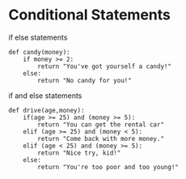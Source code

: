 # Conditional Statements

if else statements

```
def candy(money):
	if money >= 2:
		return "You've got yourself a candy!"
	else:
		return "No candy for you!"
```

if and else statements

```
def drive(age,money):
	if(age >= 25) and (money >= 5):
		return "You can get the rental car"
	elif (age >= 25) and (money < 5):
		return "Come back with more money."
	elif (age < 25) and (money >= 5):
		return "Nice try, kid!"
	else:
		return "You're too poor and too young!"
```

